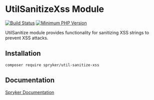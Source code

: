 # UtilSanitizeXss Module
[![Build Status](https://travis-ci.org/spryker/util-sanitize-xss.svg)](https://travis-ci.org/spryker/util-sanitize-xss)
[![Minimum PHP Version](https://img.shields.io/badge/php-%3E%3D%207.2-8892BF.svg)](https://php.net/)

UtilSanitize module provides functionality for sanitizing XSS strings to prevent XSS attacks.

## Installation

```
composer require spryker/util-sanitize-xss
```

## Documentation

[Spryker Documentation](https://documentation.spryker.com/module_guide/overview.htm)
